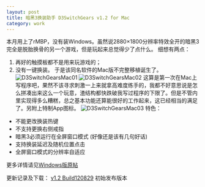 ```yaml
---
layout: post
title: 暗黑3换装助手 D3SwitchGears v1.2 for Mac
category: work
---
```


本月用上了rMBP，没有装Windows。虽然说2880×1800分辨率特效全开的暗黑3完全是脱胎换骨的另一个游戏，但是玩起来总觉得少了点什么。
细想有两点：
1.  再好的触摸板都不是用来玩游戏的；
2.  没有一键换装。
于是该同名软件的Mac版不完整移植诞生了。
![D3SwitchGearsMac01](http://res.toraleap.com/images/20120829/D3SwitchGearsMac01.png)
![D3SwitchGearsMac02](http://res.toraleap.com/images/20120829/D3SwitchGearsMac02.png)
这算是第一次在Mac上写程序吧，果然不该寻求刺激一上来就拿高难度练手的，我都不好意思说是怎么拼凑出来这么一个玩意，渣结构都快跌破我写过程序的下限了。但是不管内里实现得多么糟糕，总之基本功能还算能很好的工作起来，这已经相当的满足了。另附上特制App图标。
![D3SwitchGearsMac03](http://res.toraleap.com/images/20120829/D3SwitchGearsMac03.png)
特色：
*   不能更改换装热键
*   不支持更换右侧戒指
*   暗黑3必须运行在全屏窗口模式
	(好像还是该有几句好话)
*   支持换装延迟及随机位置点击
*   全屏窗口模式的分辨率自适应

更多详情请见[Windows版原帖](http://blog.toraleap.com/?p=641652)

更新记录及下载：
[v1.2 Build120829](http://res.toraleap.com/attachments/D3SwitchGears%20v1.2.dmg)
初始发布版本